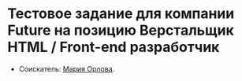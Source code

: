 # Тестовое задание для компании Future на позицию Верстальщик HTML / Front-end разработчик

* Соискатель: [Мария Орлова](https://hh.ru/resume/e7d64a65ff038e58a90039ed1f775439416872).

